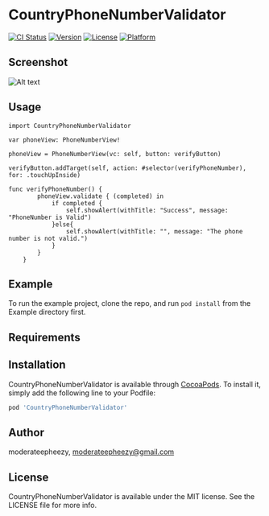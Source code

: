 # CountryPhoneNumberValidator

[![CI Status](http://img.shields.io/travis/moderateepheezy/CountryPhoneNumberValidator.svg?style=flat)](https://travis-ci.org/moderateepheezy/CountryPhoneNumberValidator)
[![Version](https://img.shields.io/cocoapods/v/CountryPhoneNumberValidator.svg?style=flat)](http://cocoapods.org/pods/CountryPhoneNumberValidator)
[![License](https://img.shields.io/cocoapods/l/CountryPhoneNumberValidator.svg?style=flat)](http://cocoapods.org/pods/CountryPhoneNumberValidator)
[![Platform](https://img.shields.io/cocoapods/p/CountryPhoneNumberValidator.svg?style=flat)](http://cocoapods.org/pods/CountryPhoneNumberValidator)

## Screenshot
![Alt text](https://user-images.githubusercontent.com/4386218/33623765-5e8e72d6-d9f2-11e7-851b-f0275fd1d4e1.gif "Main Screen")

## Usage
```
import CountryPhoneNumberValidator

var phoneView: PhoneNumberView!

phoneView = PhoneNumberView(vc: self, button: verifyButton)

verifyButton.addTarget(self, action: #selector(verifyPhoneNumber), for: .touchUpInside)

func verifyPhoneNumber() {
        phoneView.validate { (completed) in
            if completed {
                self.showAlert(withTitle: "Success", message: "PhoneNumber is Valid")
            }else{
                self.showAlert(withTitle: "", message: "The phone number is not valid.")
            }
        }
    }
```



## Example

To run the example project, clone the repo, and run `pod install` from the Example directory first.

## Requirements

## Installation

CountryPhoneNumberValidator is available through [CocoaPods](http://cocoapods.org). To install
it, simply add the following line to your Podfile:

```ruby
pod 'CountryPhoneNumberValidator'
```

## Author

moderateepheezy, moderateepheezy@gmail.com

## License

CountryPhoneNumberValidator is available under the MIT license. See the LICENSE file for more info.
